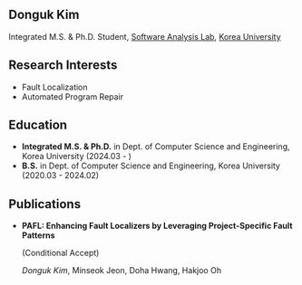 ## Donguk Kim
Integrated M.S. & Ph.D. Student,
[Software Analysis Lab](https://prl.korea.ac.kr),
[Korea University](https://korea.ac.kr)

## Research Interests
- Fault Localization
- Automated Program Repair

## Education
- **Integrated M.S. & Ph.D.** in Dept. of Computer Science and Engineering, Korea University (2024.03 - )
- **B.S.** in Dept. of Computer Science and Engineering, Korea University (2020.03 - 2024.02)

## Publications
- **PAFL: Enhancing Fault Localizers by Leveraging Project-Specific Fault Patterns**

  (Conditional Accept)

  _Donguk Kim_, Minseok Jeon, Doha Hwang, Hakjoo Oh

